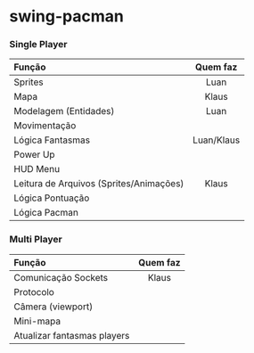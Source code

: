# swing-pacman

### Single Player
| **Função** | **Quem faz** |
|:-----|:---:|
| Sprites | Luan | 
| Mapa | Klaus | 
| Modelagem (Entidades) | Luan |
| Movimentação | |
| Lógica Fantasmas | Luan/Klaus |
| Power Up | |
| HUD Menu | |
| Leitura de Arquivos (Sprites/Animações) | Klaus |
| Lógica Pontuação | |
| Lógica Pacman| |

### Multi Player
| **Função** | **Quem faz** |
|:-----|:---:|
| Comunicação Sockets | Klaus | 
| Protocolo |  | 
| Câmera (viewport) | |
| Mini-mapa | |
| Atualizar fantasmas players | |


